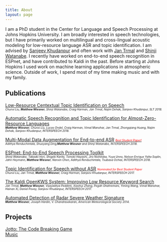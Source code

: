 ```yaml
---
title: About
layout: page
---
```

<!-- ![Profile Image]({{ site.url }}/{{ site.picture }}) -->

<p>I am a PhD student in the Center for Language and Speech Processing at Johns
Hopkins University. I am broadly interested in speech technologies, but I
have primarily worked on multilingual and cross-lingual acoustic modeling for
low-resource language ASR and topic identification. I am advised by
<a href="https://www.clsp.jhu.edu/faculty/sanjeev-khudanpur">Sanjeev Khudanpur</a>
and often work with
<a href="https://www.clsp.jhu.edu/faculty/jan-trmal">Jan Trmal</a> and
<a href="https://www.clsp.jhu.edu/faculty/shinji-watanabe">Shinji Watanabe</a>.
I recently have worked on end-to-end speech recognition in ESPnet, and have
contributed to Kaldi in the past. Before starting at Johns Hopkins I used work
on machine learning applications in atmospheric science. Outside of work,
I spend most of my time making music and with my family.</p>


<h2>Publications</h2>

<p><a href="https://arxiv.org/pdf/1807.06204.pdf">Low-Resource Centextual Topic Identification on Speech</a><br />
<em style="font-size: 75%"><small>Chunxi Liu, <strong>Matthew Wiesner</strong>, Shinji Watanabe, Craig Harman, Jan Trmal, Najim Dehak, Sanjeev Khudanpur, SLT 2018. </small></em></p>

<p><a href="https://www.isca-speech.org/archive/Interspeech_2018/pdfs/1836.pdf">Automatic Speech Recognition and Topic Identification for Almost-Zero-Resource Languages</a><br />
<em style="font-size: 75%"><small><strong>Matthew Wiesner</strong>, Chunxi Liu, Lucas Ondel, Craig Harman, Vimal Manohar, Jan Trmal, Zhongqiang Huang, Najim Dehak, Sanjeev Khudanpur, INTERSPEECH 2018.</small></em></p>

<p><a href="https://www.isca-speech.org/archive/Interspeech_2018/abstracts/2456.html">Multi-Modal Data Augmentation for End-to-end ASR</a>
<a href="https://www.clsp.jhu.edu/2018/09/06/clsp-students-win-best-student-paper-award-at-interspeech-2018/"><em style="font-size: 75%"><small><span style="color:red">Best Student Paper!</span></small></em></a><br />
<em style="font-size: 75%"><small>Adithya Renduchintala, Shuoyang Ding,<strong>Matthew Wiesner</strong> and Shinji Watanabe, INTERSPEECH 2018.</small></em></p>

<p><a href="https://www.isca-speech.org/archive/Interspeech_2018/abstracts/1456.html">ESPnet: End-to-End Speech Processing Toolkit</a><br />
<em style="font-size: 75%"><small>Shinji Watanabe, Takaaki Hori, Shigeki Karita, Tomoki Hayashi, Jiro Nishitoba, Yuya Unno, Nelson Enrique Yalta Soplin, Jahn Heymann, <strong>Matthew Wiesner</strong>, Nanxin Chen, Adithya Renduchintala, Tsubasa Ochiai, INTERSPEECH 2018.</small></em></p>

<p><a href="https://www.isca-speech.org/archive/Interspeech_2017/pdfs/1093.PDF">Topic Identification for Speech without ASR</a> <em style="font-size: 75%"><small><span style="color:red">Nominated for Best Student Paper</span></small></em><br />
<em style="font-size: 75%"><small>Chunxi Liu, Jan Trmal, <strong>Matthew Wiesner</strong>, Craig Harman, Sanjeev Khudanpur, INTERSPEECH 2017. </small></em></p>

<p><a href="https://www.isca-speech.org/archive/Interspeech_2017/pdfs/0601.PDF">The Kaldi OpenKWS System: Improving Low Resource Keyword Search</a><br />
<em style="font-size: 75%"><small>Jan Trmal, <strong>Matthew Wiesner</strong>, Vijayaditya Peddinti, Xiaohui Zhang, Pegah Ghahremani, Yiming Wang, Vimal Manohar, Hainan Xi, Daniel Povey, Sanjeev Khudanpur, INTERSPEECH 2017. </small></em></p>

<p><a href="https://ams.confex.com/ams/94Annual/webprogram/Paper242901.html">Automated Detection of Radar Severe Weather Signature</a><br />
<em style="font-size: 75%"><small><strong>Matthew Wiesner</strong>, Joseph Hardin, V. Chandrasekaran, American Meteorological Society 2014. </small></em></p>

<h2>Projects</h2>

<a href="https://github.com/m-wiesner/Jotto">Jotto: The Code Breaking Game</a><br />
<a href="https://soundcloud.com/groschatorange">Music</a>
